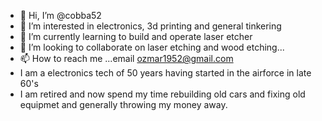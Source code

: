 - 👋 Hi, I’m @cobba52
- 👀 I’m interested in  electronics, 3d printing and general tinkering
- 🌱 I’m currently learning to build and operate laser etcher
- 💞️ I’m looking to collaborate on laser etching and wood etching...
- 📫 How to reach me ...email ozmar1952@gmail.com
- I am a electronics tech of 50 years having started in the airforce in late 60's
- I am retired and now spend my time rebuilding old cars and fixing old equipmet and generally throwing my money away. 
<!---
cobba52/cobba52 is a ✨ special ✨ repository because its `README.md` (this file) appears on your GitHub profile.
You can click the Preview link to take a look at your changes.
--->
